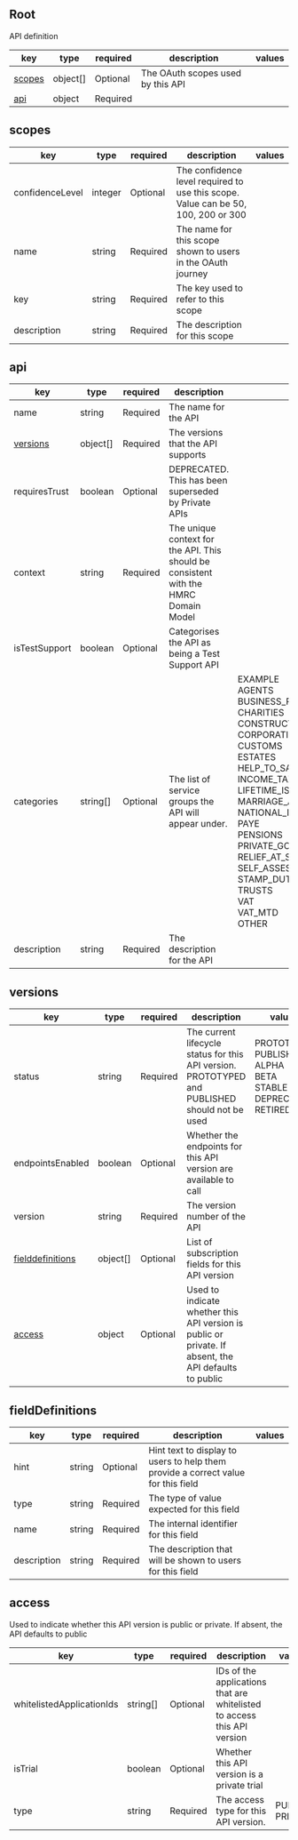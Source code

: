 ## Root
API definition

| key | type | required | description | values
| --- | --- | --- | --- | --- |
| [scopes](#scopes) | object[] | Optional | The OAuth scopes used by this API | 
| [api](#api) | object | Required |  | 
## scopes


| key | type | required | description | values
| --- | --- | --- | --- | --- |
| confidenceLevel | integer | Optional | The confidence level required to use this scope. Value can be 50, 100, 200 or 300 | 
| name | string | Required | The name for this scope shown to users in the OAuth journey | 
| key | string | Required | The key used to refer to this scope | 
| description | string | Required | The description for this scope | 
## api


| key | type | required | description | values
| --- | --- | --- | --- | --- |
| name | string | Required | The name for the API | 
| [versions](#versions) | object[] | Required | The versions that the API supports | 
| requiresTrust | boolean | Optional | DEPRECATED. This has been superseded by Private APIs | 
| context | string | Required | The unique context for the API. This should be consistent with the HMRC Domain Model | 
| isTestSupport | boolean | Optional | Categorises the API as being a Test Support API | 
| categories | string[] | Optional | The list of service groups the API will appear under. | EXAMPLE<br>AGENTS<br>BUSINESS_RATES<br>CHARITIES<br>CONSTRUCTION_INDUSTRY_SCHEME<br>CORPORATION_TAX<br>CUSTOMS<br>ESTATES<br>HELP_TO_SAVE<br>INCOME_TAX_MTD<br>LIFETIME_ISA<br>MARRIAGE_ALLOWANCE<br>NATIONAL_INSURANCE<br>PAYE<br>PENSIONS<br>PRIVATE_GOVERNMENT<br>RELIEF_AT_SOURCE<br>SELF_ASSESSMENT<br>STAMP_DUTY<br>TRUSTS<br>VAT<br>VAT_MTD<br>OTHER
| description | string | Required | The description for the API | 
## versions


| key | type | required | description | values
| --- | --- | --- | --- | --- |
| status | string | Required | The current lifecycle status for this API version. PROTOTYPED and PUBLISHED should not be used | PROTOTYPED<br>PUBLISHED<br>ALPHA<br>BETA<br>STABLE<br>DEPRECATED<br>RETIRED
| endpointsEnabled | boolean | Optional | Whether the endpoints for this API version are available to call | 
| version | string | Required | The version number of the API | 
| [fielddefinitions](#fielddefinitions) | object[] | Optional | List of subscription fields for this API version | 
| [access](#access) | object | Optional | Used to indicate whether this API version is public or private. If absent, the API defaults to public | 
## fieldDefinitions


| key | type | required | description | values
| --- | --- | --- | --- | --- |
| hint | string | Optional | Hint text to display to users to help them provide a correct value for this field | 
| type | string | Required | The type of value expected for this field | 
| name | string | Required | The internal identifier for this field | 
| description | string | Required | The description that will be shown to users for this field | 
## access
Used to indicate whether this API version is public or private. If absent, the API defaults to public

| key | type | required | description | values
| --- | --- | --- | --- | --- |
| whitelistedApplicationIds | string[] | Optional | IDs of the applications that are whitelisted to access this API version | 
| isTrial | boolean | Optional | Whether this API version is a private trial | 
| type | string | Required | The access type for this API version. | PUBLIC<br>PRIVATE
